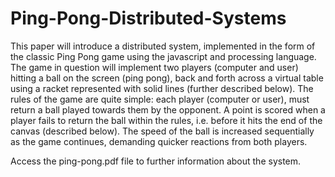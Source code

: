 # Ping-Pong-Distributed-Systems


This paper will introduce a distributed system, implemented in the form of the classic Ping Pong game using the javascript and processing language. 
The game in question will implement two players (computer and user) hitting a ball on the screen (ping pong), back and forth across a virtual table 
using a racket represented with solid lines (further described below). The rules of the game are quite simple: each player (computer or user), must 
return a ball played towards them by the opponent. A point is scored when a player fails to return the ball within the rules, i.e. before it hits the 
end of the canvas (described below). The speed of the ball is increased sequentially as the game continues, demanding quicker reactions from both players.

Access the ping-pong.pdf file to further information about the system.

